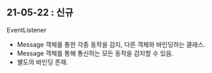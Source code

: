 ## 21-05-22 : 신규
EventListener
- Message 객체를 통한 각종 동작을 감지, 다른 객체와 바인딩하는 클래스.
- Message 객체를 통해 통신하는 모든 동작을 감지할 수 있음.
- 별도의 바인딩 존재.